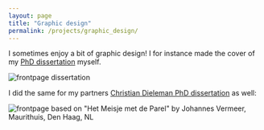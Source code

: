 ```yaml
---
layout: page
title: "Graphic design"
permalink: /projects/graphic_design/
---
```


<script data-goatcounter="https://knmcguire.goatcounter.com/count"
async src="//gc.zgo.at/count.js"></script>

I sometimes enjoy a bit of graphic design! I for instance made the cover of my [PhD dissertation](https://repository.tudelft.nl/islandora/object/uuid:48ed7edc-934e-4dfc-b35c-fe04d55caee1?collection=research) myself.

![frontpage dissertation](/images/frontpage_dissertation.png)

I did the same for my partners [Christian Dieleman PhD dissertation](https://www.lmpv.nl/theses/phd-thesis-christian-d-dieleman/) as well:


![frontpage based on "Het Meisje met de Parel" by Johannes Vermeer, Maurithuis, Den Haag, NL ](/images/chris_voorkant.png)

